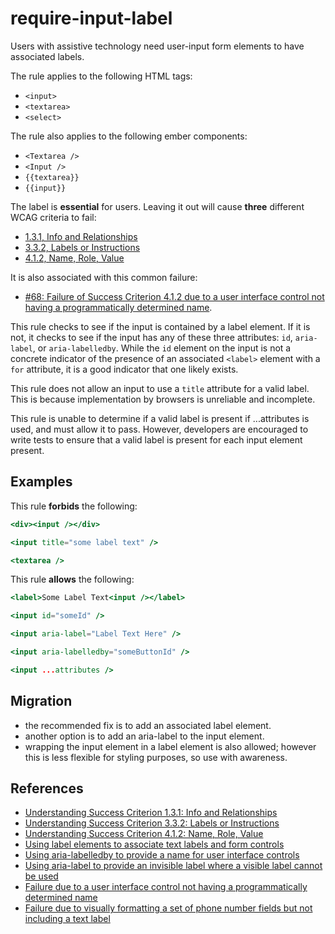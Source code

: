 # require-input-label

Users with assistive technology need user-input form elements to have associated labels.

The rule applies to the following HTML tags:

* `<input>`
* `<textarea>`
* `<select>`

The rule also applies to the following ember components:

* `<Textarea />`
* `<Input />`
* `{{textarea}}`
* `{{input}}`

The label is **essential** for users.  Leaving it out will cause **three** different WCAG criteria to fail:

* [1.3.1, Info and Relationships](https://www.w3.org/WAI/WCAG21/Understanding/info-and-relationships.html)
* [3.3.2, Labels or Instructions](https://www.w3.org/WAI/WCAG21/Understanding/labels-or-instructions.html)
* [4.1.2, Name, Role, Value](https://www.w3.org/WAI/WCAG21/Understanding/name-role-value.html)

It is also associated with this common failure:

* [#68: Failure of Success Criterion 4.1.2 due to a user interface control not having a programmatically determined name](https://www.w3.org/WAI/WCAG21/Techniques/failures/F68).

This rule checks to see if the input is contained by a label element. If it is not, it checks to see if the input has any of these three attributes: `id`, `aria-label`, or `aria-labelledby`. While the `id` element on the input is not a concrete indicator of the presence of an associated `<label>` element with a `for` attribute, it is a good indicator that one likely exists.

This rule does not allow an input to use a `title` attribute for a valid label. This is because implementation by browsers is unreliable and incomplete.

This rule is unable to determine if a valid label is present if ...attributes is used, and must allow it to pass. However, developers are encouraged to write tests to ensure that a valid label is present for each input element present.

## Examples

This rule **forbids** the following:

```hbs
<div><input /></div>
```

```hbs
<input title="some label text" />
```

```hbs
<textarea />
```

This rule **allows** the following:

```hbs
<label>Some Label Text<input /></label>
```

```hbs
<input id="someId" />
```

```hbs
<input aria-label="Label Text Here" />
```

```hbs
<input aria-labelledby="someButtonId" />
```

```hbs
<input ...attributes />
```

## Migration

* the recommended fix is to add an associated label element.
* another option is to add an aria-label to the input element.
* wrapping the input element in a label element is also allowed; however this is less flexible for styling purposes, so use with awareness.

## References

* [Understanding Success Criterion 1.3.1: Info and Relationships](https://www.w3.org/WAI/WCAG21/Understanding/info-and-relationships)
* [Understanding Success Criterion 3.3.2: Labels or Instructions](https://www.w3.org/WAI/WCAG21/Understanding/labels-or-instructions.html)
* [Understanding Success Criterion 4.1.2: Name, Role, Value](https://www.w3.org/WAI/WCAG21/Understanding/name-role-value.html)
* [Using label elements to associate text labels and form controls](https://www.w3.org/WAI/WCAG21/Techniques/html/H44.html)
* [Using aria-labelledby to provide a name for user interface controls](https://www.w3.org/WAI/WCAG21/Techniques/aria/ARIA16)
* [Using aria-label to provide an invisible label where a visible label cannot be used](https://www.w3.org/WAI/WCAG21/Techniques/aria/ARIA14.html)
* [Failure due to a user interface control not having a programmatically determined name](https://www.w3.org/WAI/WCAG21/Techniques/failures/F68)
* [Failure due to visually formatting a set of phone number fields but not including a text label](https://www.w3.org/WAI/WCAG21/Techniques/failures/F82)
